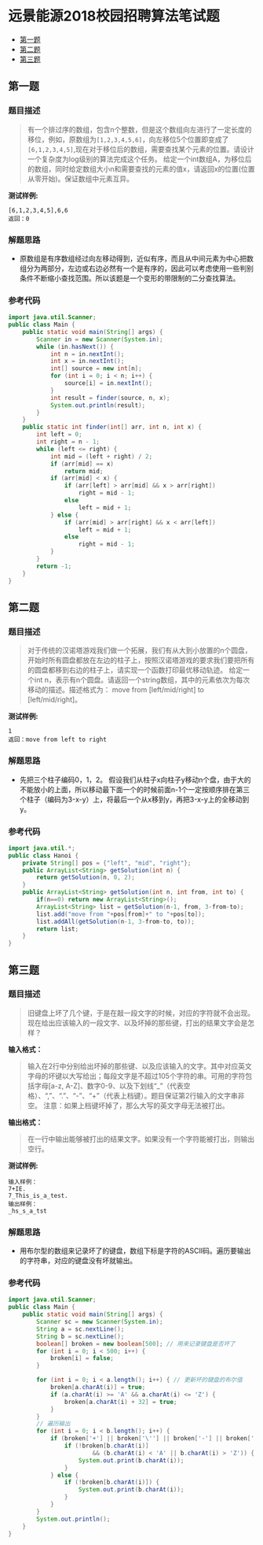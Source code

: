 # 远景能源2018校园招聘算法笔试题

<!-- TOC -->
* [第一题](#第一题)
* [第二题](#第二题)
* [第三题](#第三题)
<!-- TOC -->


## 第一题

### 题目描述
>有一个排过序的数组，包含n个整数，但是这个数组向左进行了一定长度的移位，例如，原数组为`[1,2,3,4,5,6]`，向左移位5个位置即变成了`[6,1,2,3,4,5]`,现在对于移位后的数组，需要查找某个元素的位置。请设计一个复杂度为log级别的算法完成这个任务。
给定一个int数组A，为移位后的数组，同时给定数组大小n和需要查找的元素的值x，请返回x的位置(位置从零开始)。保证数组中元素互异。

**测试样例:**
```
[6,1,2,3,4,5],6,6 
返回：0
```

### 解题思路
- 原数组是有序数组经过向左移动得到，近似有序，而且从中间元素为中心把数组分为两部分，左边或右边必然有一个是有序的，因此可以考虑使用一些判别条件不断缩小查找范围。所以该题是一个变形的带限制的二分查找算法。

### 参考代码

```java
import java.util.Scanner;
public class Main {
    public static void main(String[] args) {
        Scanner in = new Scanner(System.in);
        while (in.hasNext()) {
            int n = in.nextInt();
            int x = in.nextInt();
            int[] source = new int[n];
            for (int i = 0; i < n; i++) {
                source[i] = in.nextInt();
            }
            int result = finder(source, n, x);
            System.out.println(result);
        }
    }
    public static int finder(int[] arr, int n, int x) {
        int left = 0;
        int right = n - 1;
        while (left <= right) {
            int mid = (left + right) / 2;
            if (arr[mid] == x)
                return mid;
            if (arr[mid] < x) {
                if (arr[left] > arr[mid] && x > arr[right])
                    right = mid - 1;
                else
                    left = mid + 1;
            } else {
                if (arr[mid] > arr[right] && x < arr[left])
                    left = mid + 1;
                else
                    right = mid - 1;
            }
        }
        return -1;
    }
}
```

## 第二题

### 题目描述
>对于传统的汉诺塔游戏我们做一个拓展，我们有从大到小放置的n个圆盘，开始时所有圆盘都放在左边的柱子上，按照汉诺塔游戏的要求我们要把所有的圆盘都移到右边的柱子上，请实现一个函数打印最优移动轨迹。
给定一个int n，表示有n个圆盘。请返回一个string数组，其中的元素依次为每次移动的描述。描述格式为： move from [left/mid/right] to [left/mid/right]。

**测试样例:**
```
1
返回：move from left to right
```

### 解题思路
- 先把三个柱子编码0，1，2。
假设我们从柱子x向柱子y移动n个盘，由于大的不能放小的上面，所以移动最下面一个的时候前面n-1个一定按顺序排在第三个柱子（编码为3-x-y）上，将最后一个从x移到y，再把3-x-y上的全移动到y。

### 参考代码

```java
import java.util.*;
public class Hanoi {
    private String[] pos = {"left", "mid", "right"};
    public ArrayList<String> getSolution(int n) {
        return getSolution(n, 0, 2);
    }
    public ArrayList<String> getSolution(int n, int from, int to) {
        if(n==0) return new ArrayList<String>();
        ArrayList<String> list = getSolution(n-1, from, 3-from-to);
        list.add("move from "+pos[from]+" to "+pos[to]);
        list.addAll(getSolution(n-1, 3-from-to, to));
        return list;
    }
}
```

## 第三题

### 题目描述
>旧键盘上坏了几个键，于是在敲一段文字的时候，对应的字符就不会出现。现在给出应该输入的一段文字、以及坏掉的那些键，打出的结果文字会是怎样？

**输入格式：**
>输入在2行中分别给出坏掉的那些键、以及应该输入的文字。其中对应英文字母的坏键以大写给出；每段文字是不超过105个字符的串。可用的字符包括字母[a-z, A-Z]、数字0-9、以及下划线“_”（代表空格）、“,”、“.”、“-”、“+”（代表上档键）。题目保证第2行输入的文字串非空。
注意：如果上档键坏掉了，那么大写的英文字母无法被打出。

**输出格式：**
>在一行中输出能够被打出的结果文字。如果没有一个字符能被打出，则输出空行。

**测试样例:**
```
输入样例：
7+IE.
7_This_is_a_test.
输出样例：
_hs_s_a_tst
```

### 解题思路
- 用布尔型的数组来记录坏了的键盘，数组下标是字符的ASCII码。遍历要输出的字符串，对应的键盘没有坏就输出。

### 参考代码
```java
import java.util.Scanner;
public class Main {
    public static void main(String[] args) {
        Scanner sc = new Scanner(System.in);
        String a = sc.nextLine();
        String b = sc.nextLine();
        boolean[] broken = new boolean[500]; // 用来记录键盘是否坏了
        for (int i = 0; i < 500; i++) {
            broken[i] = false;
        }

        for (int i = 0; i < a.length(); i++) { // 更新坏的键盘的布尔值
            broken[a.charAt(i)] = true;
            if (a.charAt(i) >= 'A' && a.charAt(i) <= 'Z') {
                broken[a.charAt(i) + 32] = true;
            }
        }
        // 遍历输出
        for (int i = 0; i < b.length(); i++) {
            if (broken['+'] || broken['\''] || broken['-'] || broken['.']) {
                if (!broken[b.charAt(i)]
                        && (b.charAt(i) < 'A' || b.charAt(i) > 'Z')) {
                    System.out.print(b.charAt(i));
                }
            } else {
                if (!broken[b.charAt(i)]) {
                    System.out.print(b.charAt(i));
                }
            }
        }
        System.out.println();
    }
}
```
